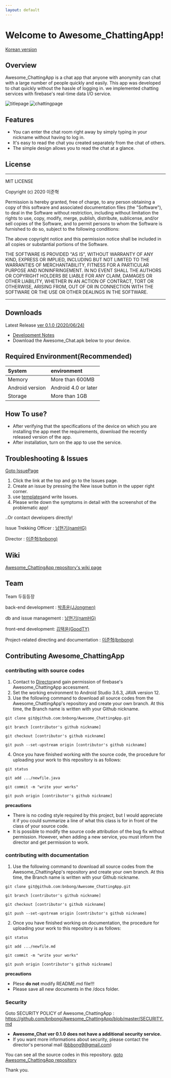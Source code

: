 ```yaml
---
layout: default
---
```


# Welcome to Awesome_ChattingApp!

[Korean version](index.md)
## Overview
Awesome_ChattingApp is a chat app that anyone with anonymity can chat with a large number of people quickly and easily.
This app was developed to chat quickly without the hassle of logging in. we implemented chatting services with firebase's real-time data I/O service.

![titlepage](docs/titlepage.png)  ![chattingpage](docs/messages.png)

## Features

*   You can enter the chat room right away by simply typing in your nickname without having to log in.
*   It's easy to read the chat you created separately from the chat of others.
*   The simple design allows you to read the chat at a glance.

## License

* * *

MIT LICENSE

Copyright (c) 2020 이준혁

Permission is hereby granted, free of charge, to any person obtaining a copy
of this software and associated documentation files (the "Software"), to deal
in the Software without restriction, including without limitation the rights
to use, copy, modify, merge, publish, distribute, sublicense, and/or sell
copies of the Software, and to permit persons to whom the Software is
furnished to do so, subject to the following conditions:

The above copyright notice and this permission notice shall be included in all
copies or substantial portions of the Software.

THE SOFTWARE IS PROVIDED "AS IS", WITHOUT WARRANTY OF ANY KIND, EXPRESS OR
IMPLIED, INCLUDING BUT NOT LIMITED TO THE WARRANTIES OF MERCHANTABILITY,
FITNESS FOR A PARTICULAR PURPOSE AND NONINFRINGEMENT. IN NO EVENT SHALL THE
AUTHORS OR COPYRIGHT HOLDERS BE LIABLE FOR ANY CLAIM, DAMAGES OR OTHER
LIABILITY, WHETHER IN AN ACTION OF CONTRACT, TORT OR OTHERWISE, ARISING FROM,
OUT OF OR IN CONNECTION WITH THE SOFTWARE OR THE USE OR OTHER DEALINGS IN THE
SOFTWARE.

* * *

## Downloads

Latest Release [ver 0.1.0 (2020/06/24)](https://github.com/bnbong/Awesome_ChattingApp/releases/tag/0.1.0)

*   [Development Notes](https://bnbong.github.io/awesomechatappdev/)
*   Download the Awesome_Chat.apk below to your device.

## Required Environment(Recommended)

| System          | environment           |
|:----------------|:----------------------|
| Memory          | More than 600MB       |
| Android version | Android 4.0 or later  |
| Storage         | More than 1GB         |

## How To use?

*   After verifying that the specifications of the device on which you are installing the app meet the requirements, download the recently released version of the app.
*   After installation, turn on the app to use the service.

## Troubleshooting & Issues

[Goto IssuePage](https://github.com/bnbong/Awesome_ChattingApp/issues)

1. Click the link at the top and go to the Issues page.
2. Create an issue by pressing the New issue button in the upper right corner.
3. use [templates](https://github.com/bnbong/Awesome_ChattingApp/tree/master/.github/ISSUE_TEMPLATE)and write Issues.
4. Please write down the symptoms in detail with the screenshot of the problematic app!

..Or contact developers directly!

Issue Trekking Officer : [남현기(namHG)](https://github.com/namHG/namHG.github.io)

Director : [이준혁(bnbong)](https://github.com/bnbong/bnbong.github.io)

## Wiki

[Awesome_ChattingApp repository's wiki page](https://github.com/bnbong/Awesome_ChattingApp/wiki)

## Team

Team 두둥등장

back-end development : [박종윤(JJongmen)](https://github.com/JJongmen/JJongmen.github.io)

db and issue management : [남현기(namHG)](https://github.com/namHG/namHG.github.io)

front-end development: [김택윤(GoodTY)](https://github.com/GoodTY/GoodTY.github.io)

Project-related directing and documentation : [이준혁(bnbong)](https://github.com/bnbong/bnbong.github.io)

## Contributing Awesome_ChattingApp

### contributing with source codes

1. Contact to [Director](https://github.com/bnbong/bnbong.github.io)and gain permission of firebase's Awesome_ChattingApp accessment.
2. Set the working environment to Android Studio 3.6.3, JAVA version 12.
3. Use the following command to download all source codes from the Awesome_ChattingApp's repository and create your own branch. At this time, the Branch name is written with your Github nickname.

```
git clone git@github.com:bnbong/Awesome_ChattingApp.git

git branch [contributor's github nickname]

git checkout [contributor's github nickname]

git push --set-upstream origin [contributor's github nickname]
```

4. Once you have finished working with the source code, the procedure for uploading your work to this repository is as follows:

```
git status

git add .../newfile.java

git commit -m "write your works"

git push origin [contributor's github nickname]
```


**precautions**
*   There is no coding style required by this project, but I would appreciate it if you could summarize a line of what this class is for in front of the class of your source code.
*   It is possible to modify the source code attribution of the bug fix without permission. However, when adding a new service, you must inform the director and get permission to work.

### contributing with documentation

1. Use the following command to download all source codes from the Awesome_ChattingApp's repository and create your own branch. At this time, the Branch name is written with your Github nickname.

```
git clone git@github.com:bnbong/Awesome_ChattingApp.git

git branch [contributor's github nickname]

git checkout [contributor's github nickname]

git push --set-upstream origin [contributor's github nickname]
```

2. Once you have finished working on documentation, the procedure for uploading your work to this repository is as follows:

```
git status

git add .../newfile.md

git commit -m "write your works"

git push origin [contributor's github nickname]
```


**precautions**
*   Plese **do not** modify README.md file!!!
*   Please save all new documents in the /docs folder.

### Security

Goto SECURITY POLICY of Awesome_ChattingApp : https://github.com/bnbong/Awesome_ChattingApp/blob/master/SECURITY.md

*   **Awesome_Chat ver 0.1.0 does not have a additional security service.**
*   If you want more informations about security, please contact the director's personal mail (bbbong9@gmail.com)

You can see all the source codes in this repository.
[goto Awesome_ChattingApp repository](https://github.com/bnbong/Awesome_ChattingApp)

Thank you.
